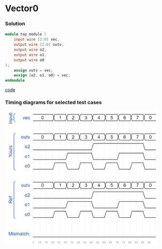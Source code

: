 # Vector0
### Solution
```Verilog
module top_module ( 
    input wire [2:0] vec,
    output wire [2:0] outv,
    output wire o2,
    output wire o1,
    output wire o0
);
    assign outv = vec;
    assign {o2, o1, o0} = vec;
endmodule
```
[code](11.v)

### Timing diagrams for selected test cases
![result](https://github.com/Offliners/HDLBits-writeup/blob/main/Verilog%20Language/11/result.PNG)
